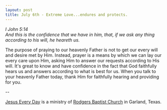 ```yaml
---
layout: post
title: July 6th - Extreme Love...endures and protects.
---
```


_I John 5:14  
And this is the confidence that we have in him, that, if we ask any
thing according to his will, he heareth us._

The purpose of praying to our heavenly Father is not to get our
every will and desire met by Him. Instead, prayer is a means by which
we can lay our every care upon Him, asking Him to answer our requests
according to His will. It's great to know and have confidence in the
fact that God faithfully hears us and answers according to what is
best for us. When you talk to your heavenly Father today, thank Him
for faithfully hearing and providing for you.

 --

<a href=http://jesuseveryday.net>Jesus Every Day</a> is a ministry of <a href=http://rodgersbaptist.net>Rodgers Baptist Church</a> in Garland, Texas.
